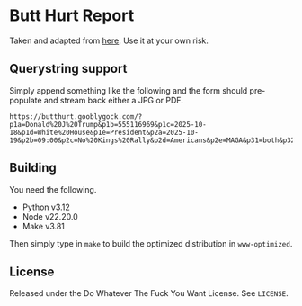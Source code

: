# Butt Hurt Report

Taken and adapted from [here](https://www.itstactical.com/wp-content/uploads/2012/10/ITS_TACTICAL_BUTT_HURT_REPORT1.pdf). Use it at your own risk.

## Querystring support

Simply append something like the following and the form should pre-populate and stream back either a JPG or PDF.

```text
https://butthurt.gooblygock.com/?p1a=Donald%20J%20Trump&p1b=555116969&p1c=2025-10-18&p1d=White%20House&p1e=President&p2a=2025-10-19&p2b=09:00&p2c=No%20Kings%20Rally&p2d=Americans&p2e=MAGA&p31=both&p32=yes&p33=multiple&p34=yes&p41=1&p42=1&p43=1&p44=1&p45=1&p46=1&p47=1&p48=1&p49=1&p410=1&p411=1&p412=1&p413=1&p414=1&p415=1&p5=NKR%20hates%20Murica&export=jpg
```

## Building

You need the following.

- Python v3.12
- Node v22.20.0
- Make v3.81

Then simply type in `make` to build the optimized distribution in `www-optimized`.

## License

Released under the Do Whatever The Fuck You Want License. See `LICENSE`.
